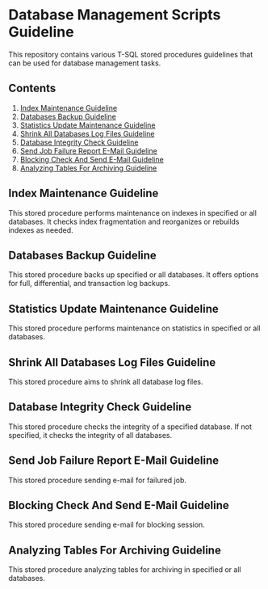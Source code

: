 # Database Management Scripts Guideline

This repository contains various T-SQL stored procedures guidelines that can be used for database management tasks.

## Contents

1. [Index Maintenance Guideline](001_IndexMaintenanceGuideline.md)
2. [Databases Backup Guideline](002_DatabaseBackupGuideline.md)
3. [Statistics Update Maintenance Guideline](003_StatisticsMaintenanceGuideline.md)
4. [Shrink All Databases Log Files Guideline](004_ShrinkAllLogFiles.md)
5. [Database Integrity Check Guideline](005_IntegrityCheckGuideline.md)
6. [Send Job Failure Report E-Mail Guideline](006_SendJobFailureReportGuideline.md)
7. [Blocking Check And Send E-Mail Guideline](007_BlockingCheckAndSendEmailGuideline.md)
8. [Analyzing Tables For Archiving Guideline](008_AnalyzeTablesToBeArchivedGuideline.md)

## Index Maintenance Guideline

This stored procedure performs maintenance on indexes in specified or all databases. It checks index fragmentation and reorganizes or rebuilds indexes as needed.

## Databases Backup Guideline

This stored procedure backs up specified or all databases. It offers options for full, differential, and transaction log backups.

## Statistics Update Maintenance Guideline

This stored procedure performs maintenance on statistics in specified or all databases.

## Shrink All Databases Log Files Guideline

This stored procedure aims to shrink all database log files.

## Database Integrity Check Guideline

This stored procedure checks the integrity of a specified database. If not specified, it checks the integrity of all databases.

## Send Job Failure Report E-Mail Guideline

This stored procedure sending e-mail for failured job.

## Blocking Check And Send E-Mail Guideline

This stored procedure sending e-mail for blocking session.

## Analyzing Tables For Archiving Guideline

This stored procedure analyzing tables for archiving in specified or all databases.
